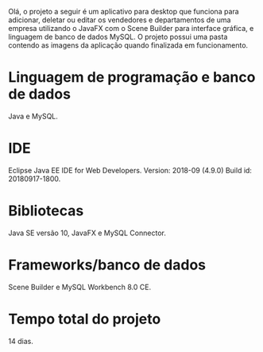 Olá, o projeto a seguir é um aplicativo para desktop que funciona para adicionar, deletar ou editar os vendedores e departamentos de uma 
empresa utilizando o JavaFX com o Scene Builder para interface gráfica, e linguagem de banco de dados MySQL. O projeto possui uma pasta 
contendo as imagens da aplicação quando finalizada em funcionamento.

# Linguagem de programação e banco de dados
Java e MySQL.

# IDE
Eclipse Java EE IDE for Web Developers. Version: 2018-09 (4.9.0) Build id: 20180917-1800.

# Bibliotecas
Java SE versão 10, JavaFX e MySQL Connector.

# Frameworks/banco de dados
Scene Builder e MySQL Workbench 8.0 CE.

# Tempo total do projeto
14 dias.

